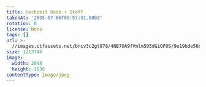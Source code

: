 ```yaml
---
title: Hochzeit Bodo + Steff
takenAt: '2005-07-06T06:57:31.000Z'
rotation: 0
license: None
tags: []
url: >-
  //images.ctfassets.net/bncv3c2gt878/4NB7OA9fVmlm595dGiOFOS/9e19bde56b3d16947a177c4f9fda6f69/hochzeit-bodo--steff_4560369496_o
size: 1213746
image:
  width: 2048
  height: 1536
contentType: image/jpeg
---
```


